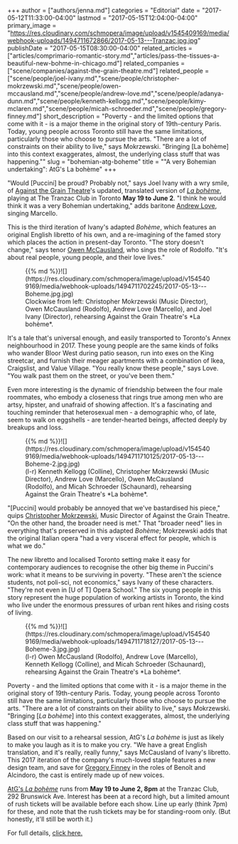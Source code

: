 +++
author = ["authors/jenna.md"]
categories = "Editorial"
date = "2017-05-12T11:33:00-04:00"
lastmod = "2017-05-15T12:04:00-04:00"
primary_image = "https://res.cloudinary.com/schmopera/image/upload/v1545409169/media/webhook-uploads/1494711672866/2017-05-13---Tranzac.jpg.jpg"
publishDate = "2017-05-15T08:30:00-04:00"
related_articles = ["articles/comprimario-romantic-story.md","articles/pass-the-tissues-a-beautiful-new-bohme-in-chicago.md"]
related_companies = ["scene/companies/against-the-grain-theatre.md"]
related_people = ["scene/people/joel-ivany.md","scene/people/christopher-mokrzewski.md","scene/people/owen-mccausland.md","scene/people/andrew-love.md","scene/people/adanya-dunn.md","scene/people/kenneth-kellogg.md","scene/people/kimy-mclaren.md","scene/people/micah-schroeder.md","scene/people/gregory-finney.md"]
short_description = "Poverty - and the limited options that come with it - is a major theme in the original story of 19th-century Paris. Today, young people across Toronto still have the same limitations, particularly those who choose to pursue the arts. &quot;There are a lot of constraints on their ability to live,&quot; says Mokrzewski. &quot;Bringing [La bohème] into this context exaggerates, almost, the underlying class stuff that was happening.&quot;"
slug = "bohemian-atg-boheme"
title = "&quot;A very Bohemian undertaking&quot;: AtG&#039;s La bohème"
+++

"Would [Puccini] be proud? Probably not," says Joel Ivany with a wry smile, of [Against the Grain Theatre](/scene/companies/against-the-grain-theatre/)'s updated, translated version of [*La bohème*](http://againstthegraintheatre.com/la-boheme/), playing at The Tranzac Club in Toronto **May 19 to June 2**. "I think he would think it was a very Bohemian undertaking," adds baritone [Andrew Love](/scene/people/andrew-love/), singing Marcello.

This is the third iteration of Ivany's adapted *Bohème*, which features an original English libretto of his own, and a re-imagining of the famed story which places the action in present-day Toronto. "The story doesn't change," says tenor [Owen McCausland](/spotlight-on-owen-mccausland/), who sings the role of Rodolfo. "It's about real people, young people, and their love lives."

<figure data-type="image">{{% md %}}![](https://res.cloudinary.com/schmopera/image/upload/v1545409169/media/webhook-uploads/1494711702245/2017-05-13---Boheme.jpg.jpg)<figcaption>Clockwise from left: Christopher Mokrzewski (Music Director), Owen McCausland (Rodolfo), Andrew Love (Marcello), and Joel Ivany (Director), rehearsing Against the Grain Theatre's *La bohème*.</figcaption>
</figure>

It's a tale that's universal enough, and easily transported to Toronto's Annex neighbourhood in 2017. These young people are the same kinds of folks who wander Bloor West during patio season, run into exes on the King streetcar, and furnish their meager apartments with a combination of Ikea, Craigslist, and Value Village. "You really know these people," says Love. "You walk past them on the street, or you've been them."

Even more interesting is the dynamic of friendship between the four male roommates, who embody a closeness that rings true among men who are artsy, hipster, and unafraid of showing affection. It's a fascinating and touching reminder that heterosexual men - a demographic who, of late, seem to walk on eggshells - are tender-hearted beings, affected deeply by breakups and loss.

<figure data-type="image">{{% md %}}![](https://res.cloudinary.com/schmopera/image/upload/v1545409169/media/webhook-uploads/1494711710125/2017-05-13---Boheme-2.jpg.jpg)<figcaption>(l-r) Kenneth Kellogg (Colline), Christopher Mokrzewski (Music Director), Andrew Love (Marcello), Owen McCausland (Rodolfo), and Micah Schroeder (Schaunard), rehearsing Against the Grain Theatre's *La bohème*.</figcaption>
</figure>

"[Puccini] would probably be annoyed that we've bastardised his piece," quips [Christopher Mokrzewski](/scene/people/christopher-mokrzewski/), Music Director of Against the Grain Theatre. "On the other hand, the broader need is met." That "broader need" lies in everything that's preserved in this adapted *Bohème*; Mokrzewski adds that the original Italian opera "had a very visceral effect for people, which is what we do."

The new libretto and localised Toronto setting make it easy for contemporary audiences to recognise the other big theme in Puccini's work: what it means to be surviving in poverty. "These aren't the science students, not poli-sci, not economics," says Ivany of these characters. "They're not even in [U of T] Opera School." The six young people in this story represent the huge population of working artists in Toronto, the kind who live under the enormous pressures of urban rent hikes and rising costs of living.

<figure data-type="image">{{% md %}}![](https://res.cloudinary.com/schmopera/image/upload/v1545409169/media/webhook-uploads/1494711718127/2017-05-13---Boheme-3.jpg.jpg)<figcaption>(l-r) Owen McCausland (Rodolfo), Andrew Love (Marcello), Kenneth Kellogg (Colline), and Micah Schroeder (Schaunard), rehearsing Against the Grain Theatre's *La bohème*.</figcaption>
</figure>

Poverty - and the limited options that come with it - is a major theme in the original story of 19th-century Paris. Today, young people across Toronto still have the same limitations, particularly those who choose to pursue the arts. "There are a lot of constraints on their ability to live," says Mokrzewski. "Bringing [*La bohème*] into this context exaggerates, almost, the underlying class stuff that was happening." 

Based on our visit to a rehearsal session, AtG's *La bohème* is just as likely to make you laugh as it is to make you cry. "We have a great English translation, and it's really, really funny," says McCausland of Ivany's libretto. This 2017 iteration of the company's much-loved staple features a new design team, and save for [Gregory Finney](/authors/greg/) in the roles of Benoît and Alcindoro, the cast is entirely made up of new voices.

[AtG's *La bohème*](http://againstthegraintheatre.com/la-boheme/) runs from **May 19 to June 2, 8pm** at the Tranzac Club, 292 Brunswick Ave. Interest has been at a record high, but a limited amount of rush tickets will be available before each show. Line up early (think 7pm) for these, and note that the rush tickets may be for standing-room only. (But honestly, it'll still be worth it.)

For full details, [click here.](http://againstthegraintheatre.com/la-boheme/)
